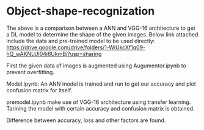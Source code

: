 # Object-shape-recognization
The above is a comparison between a ANN and VGG-16 architecture to get a DL model to determine the shape of the given images.
Below link attached include the data and pre-trained model to be used directly:
https://drive.google.com/drive/folders/1-WiUkcXf1q09-hQ_wAKNLUl04i6UkmBj?usp=sharing

First the given data of images is augmented using Augumentor.ipynb to prevent overfitting.

Model.ipynb: An ANN model is trained and run to get our accuracy and plot confusion matrix for itself.

premodel.ipynb make use of VGG-16 architecture using transfer learning. Tarining the model with certain accuracy and confusion matrix is obtained.

Difference between accuracy, loss and other factors are found.

